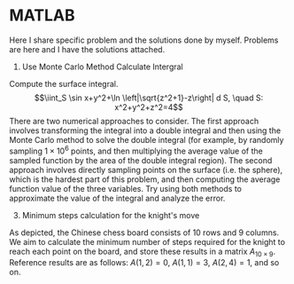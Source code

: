 # MATLAB
Here I share specific problem and the solutions done by myself. Problems are here and I have the solutions attached.

1. Use Monte Carlo Method Calculate Intergral

Compute the surface integral.
$$\iint_S \sin x+y^2+\ln \left|\sqrt{z^2+1}-z\right| d S, \quad S: x^2+y^2+z^2=4$$
There are two numerical approaches to consider. The first approach involves transforming the integral into a double integral and then using the Monte Carlo method to solve the double integral (for example, by randomly sampling $1 \times 10^6$ points, and then multiplying the average value of the sampled function by the area of the double integral region). 
The second approach involves directly sampling points on the surface (i.e. the sphere), which is the hardest part of this problem, and then computing the average function value of the three variables. Try using both methods to approximate the value of the integral and analyze the error.



3. Minimum steps calculation for the knight's move

As depicted, the Chinese chess board consists of 10 rows and 9 columns. We aim to calculate the minimum number of steps required for the knight to reach each point on the board, and store these results in a matrix $A_{10 \times 9}$. Reference results are as follows:  $A(1,2) = 0$, $A(1,1) = 3$, $A(2,4) = 1$, and so on.
